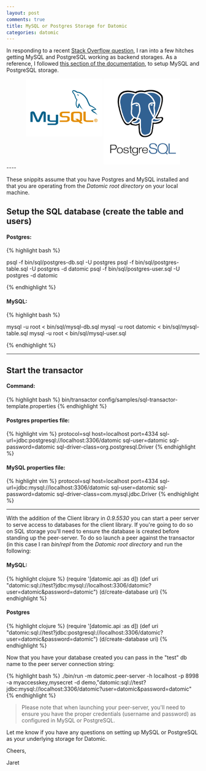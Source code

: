 ```yaml
---
layout: post
comments: true
title: MySQL or Postgres Storage for Datomic
categories: datomic
---
```


In responding to a recent [Stack Overflow question](http://stackoverflow.com/questions/43422828/datomic-pro-bin-run-no-suitable-driver-found/43615059#43615059), 
 I ran into a few hitches getting MySQL and PostgreSQL working as backend storages.  As a reference, I followed [this section of the documentation](http://docs.datomic.com/storage.html#sec-5), to setup MySQL and PostgreSQL storage.

<center>
<img src="/images/mysql.jpg" alt="MySQL logo" style="width: 200px;" align="bottom"/>
<img src="/images/postgresql.png" alt="Postgresql logo" style="width: 200px;" align="top"/>
</center>
----

These snippits assume that you have Postgres and MySQL installed and that you are operating from the _Datomic root directory_ on your local machine.  

## Setup the SQL database (create the table and users)


#### Postgres:

{% highlight bash %}

psql -f bin/sql/postgres-db.sql -U postgres
psql -f bin/sql/postgres-table.sql -U postgres -d datomic
psql -f bin/sql/postgres-user.sql -U postgres -d datomic

{% endhighlight %}

#### MySQL:

{% highlight bash %}

mysql -u root < bin/sql/mysql-db.sql 
mysql -u root datomic < bin/sql/mysql-table.sql
mysql -u root < bin/sql/mysql-user.sql 

{% endhighlight %}

----
## Start the transactor


#### Command:

{% highlight bash %}
bin/transactor config/samples/sql-transactor-template.properties 
{% endhighlight %}

#### Postgres properties file:

{% highlight vim %}
protocol=sql
host=localhost
port=4334
sql-url=jdbc:postgresql://localhost:3306/datomic
sql-user=datomic
sql-password=datomic
sql-driver-class=org.postgresql.Driver
{% endhighlight %}


#### MySQL properties file:

{% highlight vim %}
protocol=sql
host=localhost
port=4334
sql-url=jdbc:mysql://localhost:3306/datomic
sql-user=datomic
sql-password=datomic
sql-driver-class=com.mysql.jdbc.Driver
{% endhighlight %}

----

With the addition of the Client library in _0.9.5530_ you can start a peer server to serve access to databases for the client library.  If you're going to do so on SQL storage you'll need to ensure the database is created before standing up the peer-server.  To do so launch a peer against the transactor (in this case I ran _bin/repl_ from the _Datomic root directory_ and run the following:

#### MySQL:

{% highlight clojure %}
(require '[datomic.api :as d])
(def uri "datomic:sql://test?jdbc:mysql://localhost:3306/datomic?user=datomic&password=datomic")
(d/create-database uri)
{% endhighlight %}

#### Postgres

{% highlight clojure %}
(require '[datomic.api :as d])
(def uri "datomic:sql://test?jdbc:postgresql://localhost:3306/datomic?user=datomic&password=datomic")
(d/create-database uri)
{% endhighlight %} 

Now that you have your database created you can pass in the "test" db name to the peer server connection string:

{% highlight bash %}
./bin/run -m datomic.peer-server -h localhost -p 8998 -a myaccesskey,mysecret -d demo,"datomic:sql://test?jdbc:mysql://localhost:3306/datomic?user=datomic&password=datomic"
{% endhighlight %}

>Please note that when launching your peer-server, you'll need to ensure you have the proper credentials (username and password) as configured in MySQL or PostgreSQL.

Let me know if you have any questions on setting up MySQL or PostgreSQL as your underlying storage for Datomic.

Cheers,

Jaret
